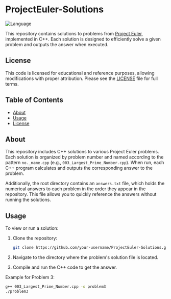 # ProjectEuler-Solutions

![Language](https://img.shields.io/github/languages/top/RAVIwaves/ProjectEuler-Solutions)

This repository contains solutions to problems from [Project Euler](https://projecteuler.net/), implemented in C++. Each solution is designed to efficiently solve a given problem and outputs the answer when executed.

## License
This code is licensed for educational and reference purposes, allowing modifications with proper attribution. Please see the [LICENSE](./LICENSE) file for full terms.

## Table of Contents
- [About](#about)
- [Usage](#usage)
- [License](#license)

## About
This repository includes C++ solutions to various Project Euler problems. Each solution is organized by problem number and named according to the pattern `no._name.cpp` (e.g., `003_Largest_Prime_Number.cpp`). When run, each C++ program calculates and outputs the corresponding answer to the problem.

Additionally, the root directory contains an `answers.txt` file, which holds the numerical answers to each problem in the order they appear in the repository. This file allows you to quickly reference the answers without running the solutions.


## Usage
To view or run a solution:

1. Clone the repository:
    ```bash
    git clone https://github.com/your-username/ProjectEuler-Solutions.git
    ```

2. Navigate to the directory where the problem's solution file is located.

3. Compile and run the C++ code to get the answer.

Example for Problem 3:
   ```bash
   g++ 003_Largest_Prime_Number.cpp -o problem3
   ./problem3
   ```
